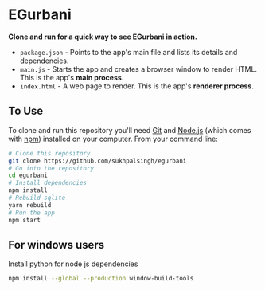 # EGurbani

**Clone and run for a quick way to see EGurbani in action.**

- `package.json` - Points to the app's main file and lists its details and dependencies.
- `main.js` - Starts the app and creates a browser window to render HTML. This is the app's **main process**.
- `index.html` - A web page to render. This is the app's **renderer process**.

## To Use

To clone and run this repository you'll need [Git](https://git-scm.com) and [Node.js](https://nodejs.org/en/download/) (which comes with [npm](http://npmjs.com)) installed on your computer. From your command line:

```bash
# Clone this repository
git clone https://github.com/sukhpalsingh/egurbani
# Go into the repository
cd egurbani
# Install dependencies
npm install
# Rebuild sqlite
yarn rebuild
# Run the app
npm start
```

## For windows users

Install python for node js dependencies

```bash
npm install --global --production window-build-tools
```